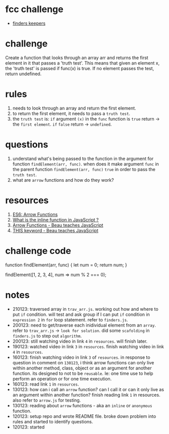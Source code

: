 # fcc challenge
- [finders keepers](https://www.freecodecamp.org/learn/javascript-algorithms-and-data-structures/basic-algorithm-scripting/finders-keepers)

# challenge
Create a function that looks through an array arr and returns the first element in it that passes a 'truth test'. This means that given an element x, the 'truth test' is passed if func(x) is true. If no element passes the test, return undefined.

# rules
1. needs to look through an array and return the first element.
2. to return the first element, it needs to pass a `truth test`.
3. the `truth test` is: `if` argument `(x)` in the `func` function is `true` return -> the `first element`. `if` `false` return -> `undefined`.

# questions
1. understand what's being passed to the function in the argument for function `findElement(arr, func)`. when does it make argument `func` in the parent function `findElement(arr, func)` `true` in order to pass the `truth test`.
2. what are `arrow` functions and how do they work?

# resources
1. [ES6: Arrow Functions](https://javascript.plainenglish.io/es6-arrow-function-784f8848d271)
2. [What is the inline function in JavaScript ?](https://www.geeksforgeeks.org/what-is-the-inline-function-in-javascript/)
3. [Arrow Functions - Beau teaches JavaScript](https://www.youtube.com/watch?v=22fyYvxz-do)
4. [THIS keyword - Beau teaches JavaScript](https://www.youtube.com/watch?v=eOI9GzMfd24)

# challenge code
function findElement(arr, func) {
  let num = 0;
  return num;
}

findElement([1, 2, 3, 4], num => num % 2 === 0);

# notes
- 210123: traversed array in `trav_arr.js`. working out how and where to put `if` condition. will test and ask group if I can put `if` condition in `expression 2` in `for` loop statement. refer to `finders.js`.
- 200123: need to get/traverse each inidividual element from an `array`. refer to `trav_arr.js` -> `look for solution`. did some `scafolding` in `finders.js` to step out `algorithm`.
- 200123: still watching video in link `4` in `resources`. will finish later.
- 190123: watched video in link `3` in `resources`. finish watching video in link `4` in `resources`.
- 160123: finish watching video in link `3` of `resources`. in response to question in comment on `130123`, i think arrow functions can only live within another method, class, object or as an argument for another function. its designed to not to be `reusable`. Ie: one time use to help perform an operation or for one time execution.
- 160123: read link `1` in `resources`.
- 130123: how can i call an `arrow` function? can I call it or can it only live as an argument within another function? finish reading link `1` in resources. also refer to `arrow.js` for testing.
- 130123: reading about `arrow` functions - aka an `inline` or `anonymous` function.
- 120123: setup repo and wrote README file. broke down problem into rules and started to identify questions.
- 120123: started